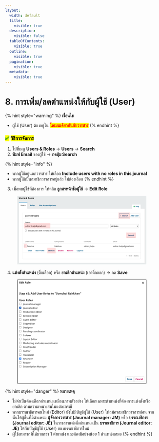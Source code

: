 ```yaml
---
layout:
  width: default
  title:
    visible: true
  description:
    visible: false
  tableOfContents:
    visible: true
  outline:
    visible: true
  pagination:
    visible: true
  metadata:
    visible: true
---
```


# 8. การเพิ่ม/ลดตำแหน่งให้กับผู้ใช้ (User)

{% hint style="warning" %}
**เงื่อนไข**

* ผู้ใช้ (User) ต้องอยู่ใน <mark style="color:red;">**โดเมนเดียวกันกับวารสาร**</mark>
{% endhint %}

### <mark style="color:green;">✅</mark> <mark style="color:$success;">วิธีการจัดการ</mark>

1. ไปที่เมนู **Users & Roles** → **Users** → **Search**
2. **พิมพ์ Email** ของผู้ใช้ → **กดปุ่ม Search**

{% hint style="info" %}
* หากผู้ใช้อยู่นอกวารสาร ให้เลือก **Include users with no roles in this journal**
* หากผู้ใช้เป็นสมาชิกวารสารอยู่แล้ว ไม่ต้องเลือก
{% endhint %}

3. เมื่อพบผู้ใช้ที่ต้องการ ให้คลิก **ลูกศรหน้าชื่อผู้ใช้** → **Edit Role**

<figure><img src=".gitbook/assets/F4-1-1.png" alt=""><figcaption></figcaption></figure>

4. **แต่งตั้งตำแหน่ง** (ติ๊กเลือก) หรือ **ยกเลิกตำแหน่ง** (เอาติ๊กออก) → กด **Save**

<figure><img src=".gitbook/assets/F4-2-1.png" alt=""><figcaption></figcaption></figure>

{% hint style="danger" %}
**หมายเหตุ**

* ไม่จำเป็นต้องเลือกตำแหน่งเหมือนภาพตัวอย่าง ให้เลือกเฉพาะตำแหน่งที่ต้องการแต่งตั้งหรือยกเลิก ตามความเหมาะสมในแต่ละกรณี
* หากบรรณาธิการคนใหม่ (Editor) ยังไม่มีบัญชีผู้ใช้ (User) ให้สมัครสมาชิกวารสารก่อน จากนั้นให้ผู้อื่นที่มีตำแหน่ง **ผู้จัดการวารสาร (Journal manager: JM)** หรือ **บรรณาธิการ (Journal editor: JE)** ในวารสารแต่งตั้งตำแหน่งเป็น **บรรณาธิการ (Journal editor: JE)** ให้กับบัญชีผู้ใช้ (User) ของบรรณาธิการใหม่
* ผู้ใช้สามารถมีได้มากกว่า 1 ตำแหน่ง และต้องมีอย่างน้อย 1 ตำแหน่งเสมอ
{% endhint %}
